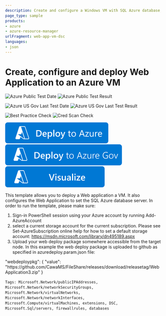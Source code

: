```yaml
---
description: Create and configure a Windows VM with SQL Azure database, and deploy web application to the environment using PowerShell DSC
page_type: sample
products:
- azure
- azure-resource-manager
urlFragment: web-app-vm-dsc
languages:
- json
---
```

# Create, configure and deploy Web Application to an Azure VM

![Azure Public Test Date](https://azurequickstartsservice.blob.core.windows.net/badges/quickstarts/microsoft.web/web-app-vm-dsc/PublicLastTestDate.svg)
![Azure Public Test Result](https://azurequickstartsservice.blob.core.windows.net/badges/quickstarts/microsoft.web/web-app-vm-dsc/PublicDeployment.svg)

![Azure US Gov Last Test Date](https://azurequickstartsservice.blob.core.windows.net/badges/quickstarts/microsoft.web/web-app-vm-dsc/FairfaxLastTestDate.svg)
![Azure US Gov Last Test Result](https://azurequickstartsservice.blob.core.windows.net/badges/quickstarts/microsoft.web/web-app-vm-dsc/FairfaxDeployment.svg)

![Best Practice Check](https://azurequickstartsservice.blob.core.windows.net/badges/quickstarts/microsoft.web/web-app-vm-dsc/BestPracticeResult.svg)
![Cred Scan Check](https://azurequickstartsservice.blob.core.windows.net/badges/quickstarts/microsoft.web/web-app-vm-dsc/CredScanResult.svg)

[![Deploy To Azure](https://raw.githubusercontent.com/Azure/azure-quickstart-templates/master/1-CONTRIBUTION-GUIDE/images/deploytoazure.svg?sanitize=true)](https://portal.azure.com/#create/Microsoft.Template/uri/https%3A%2F%2Fraw.githubusercontent.com%2FAzure%2Fazure-quickstart-templates%2Fmaster%2Fquickstarts%2Fmicrosoft.web%2Fweb-app-vm-dsc%2Fazuredeploy.json)
[![Deploy To Azure US Gov](https://raw.githubusercontent.com/Azure/azure-quickstart-templates/master/1-CONTRIBUTION-GUIDE/images/deploytoazuregov.svg?sanitize=true)](https://portal.azure.us/#create/Microsoft.Template/uri/https%3A%2F%2Fraw.githubusercontent.com%2FAzure%2Fazure-quickstart-templates%2Fmaster%2Fquickstarts%2Fmicrosoft.web%2Fweb-app-vm-dsc%2Fazuredeploy.json)
[![Visualize](https://raw.githubusercontent.com/Azure/azure-quickstart-templates/master/1-CONTRIBUTION-GUIDE/images/visualizebutton.svg?sanitize=true)](http://armviz.io/#/?load=https%3A%2F%2Fraw.githubusercontent.com%2FAzure%2Fazure-quickstart-templates%2Fmaster%2Fquickstarts%2Fmicrosoft.web%2Fweb-app-vm-dsc%2Fazuredeploy.json)

<p>
This template allows you to deploy a Web application a VM. It also configures the Web Application to set the SQL Azure database server.
In order to run the template, please make sure:
</p>

1. Sign-in PowerShell session using your Azure account by running Add-AzureAccount
2. select a current storage account for the current subscription. Please see Set-AzureSubscription online help for how to set a default storage account: https://msdn.microsoft.com/library/dn495189.aspx
3. Upload your web deploy package somewhere accessible from the target node. In this example the web deploy package is uploaded to github as specified in azuredeploy.param.json file:

<p>
   "webdeploypkg": {
            "value": "https://github.com/CawaMS/FileShare/releases/download/releasetag/WebApplication3.zip"
        }
</P>

`Tags: Microsoft.Network/publicIPAddresses, Microsoft.Network/networkSecurityGroups, Microsoft.Network/virtualNetworks, Microsoft.Network/networkInterfaces, Microsoft.Compute/virtualMachines, extensions, DSC, Microsoft.Sql/servers, firewallrules, databases`
